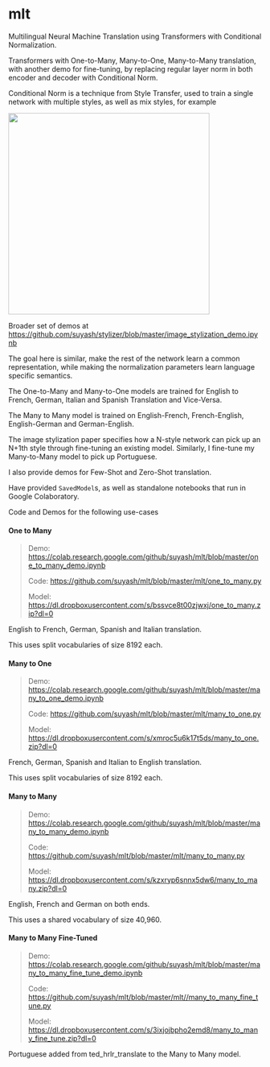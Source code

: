 # mlt

Multilingual Neural Machine Translation using Transformers with Conditional Normalization.

Transformers with One-to-Many, Many-to-One, Many-to-Many translation, with another demo for fine-tuning, by replacing regular layer norm in both encoder and decoder with Conditional Norm.

Conditional Norm is a technique from Style Transfer, used to train a single network with multiple styles, as well as mix styles, for example 

<img src="https://i.imgur.com/U0L1x8u.png" width=400 />

Broader set of demos at https://github.com/suyash/stylizer/blob/master/image_stylization_demo.ipynb

The goal here is similar, make the rest of the network learn a common representation, while making the normalization parameters learn language specific semantics.

The One-to-Many and Many-to-One models are trained for English to French, German, Italian and Spanish Translation and Vice-Versa.

The Many to Many model is trained on English-French, French-English, English-German and German-English.

The image stylization paper specifies how a N-style network can pick up an N+1th style through fine-tuning an existing model. Similarly, I fine-tune my Many-to-Many model to pick up Portuguese.

I also provide demos for Few-Shot and Zero-Shot translation.

Have provided `SavedModel`s, as well as standalone notebooks that run in Google Colaboratory.

Code and Demos for the following use-cases

#### One to Many

> Demo: https://colab.research.google.com/github/suyash/mlt/blob/master/one_to_many_demo.ipynb
>
> Code: https://github.com/suyash/mlt/blob/master/mlt/one_to_many.py
>
> Model: https://dl.dropboxusercontent.com/s/bssvce8t00zjwxj/one_to_many.zip?dl=0

English to French, German, Spanish and Italian translation.

This uses split vocabularies of size 8192 each.

#### Many to One

> Demo: https://colab.research.google.com/github/suyash/mlt/blob/master/many_to_one_demo.ipynb
>
> Code: https://github.com/suyash/mlt/blob/master/mlt/many_to_one.py
>
> Model: https://dl.dropboxusercontent.com/s/xmroc5u6k17t5ds/many_to_one.zip?dl=0

French, German, Spanish and Italian to English translation.

This uses split vocabularies of size 8192 each.

#### Many to Many

> Demo: https://colab.research.google.com/github/suyash/mlt/blob/master/many_to_many_demo.ipynb
>
> Code: https://github.com/suyash/mlt/blob/master/mlt/many_to_many.py
>
> Model: https://dl.dropboxusercontent.com/s/kzxryp6snnx5dw6/many_to_many.zip?dl=0

English, French and German on both ends.

This uses a shared vocabulary of size 40,960.

#### Many to Many Fine-Tuned

> Demo: https://colab.research.google.com/github/suyash/mlt/blob/master/many_to_many_fine_tune_demo.ipynb
>
> Code: https://github.com/suyash/mlt/blob/master/mlt//many_to_many_fine_tune.py
>
> Model: https://dl.dropboxusercontent.com/s/3ixjojbpho2emd8/many_to_many_fine_tune.zip?dl=0

Portuguese added from ted_hrlr_translate to the Many to Many model.
